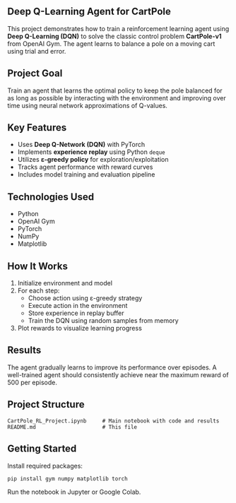 ## Deep Q-Learning Agent for CartPole

This project demonstrates how to train a reinforcement learning agent using **Deep Q-Learning (DQN)** to solve the classic control problem **CartPole-v1** from OpenAI Gym. The agent learns to balance a pole on a moving cart using trial and error.

## Project Goal

Train an agent that learns the optimal policy to keep the pole balanced for as long as possible by interacting with the environment and improving over time using neural network approximations of Q-values.

## Key Features

-  Uses **Deep Q-Network (DQN)** with PyTorch
-  Implements **experience replay** using Python `deque`
-  Utilizes **ε-greedy policy** for exploration/exploitation
-  Tracks agent performance with reward curves
-  Includes model training and evaluation pipeline

## Technologies Used

- Python
- OpenAI Gym
- PyTorch
- NumPy
- Matplotlib

## How It Works

1. Initialize environment and model
2. For each step:
   - Choose action using ε-greedy strategy
   - Execute action in the environment
   - Store experience in replay buffer
   - Train the DQN using random samples from memory
3. Plot rewards to visualize learning progress

## Results

The agent gradually learns to improve its performance over episodes. A well-trained agent should consistently achieve near the maximum reward of 500 per episode.

## Project Structure

```
CartPole_RL_Project.ipynb     # Main notebook with code and results
README.md                     # This file
```

## Getting Started

Install required packages:
```bash
pip install gym numpy matplotlib torch
```

Run the notebook in Jupyter or Google Colab.

